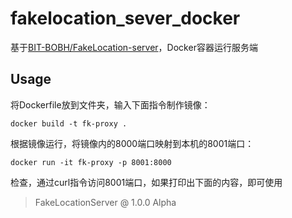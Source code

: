 # fakelocation_sever_docker
基于[BIT-BOBH/FakeLocation-server](https://github.com/BIT-BOBH/FakeLocation-server)，Docker容器运行服务端   
## Usage   
将Dockerfile放到文件夹，输入下面指令制作镜像：   
```
docker build -t fk-proxy .
```
根据镜像运行，将镜像内的8000端口映射到本机的8001端口：   
```
docker run -it fk-proxy -p 8001:8000
```
检查，通过curl指令访问8001端口，如果打印出下面的内容，即可使用
> FakeLocationServer @ 1.0.0 Alpha
